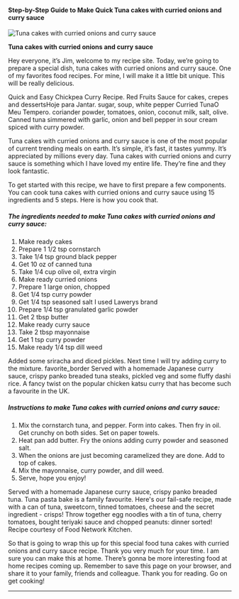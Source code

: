             

#### Step-by-Step Guide to Make Quick Tuna cakes with curried onions and curry sauce

![Tuna cakes with curried onions and curry sauce](https://img-global.cpcdn.com/recipes/6750594751004672/751x532cq70/tuna-cakes-with-curried-onions-and-curry-sauce-recipe-main-photo.jpg)

**Tuna cakes with curried onions and curry sauce**

Hey everyone, it’s Jim, welcome to my recipe site. Today, we’re going to prepare a special dish, tuna cakes with curried onions and curry sauce. One of my favorites food recipes. For mine, I will make it a little bit unique. This will be really delicious.

Quick and Easy Chickpea Curry Recipe. Red Fruits Sauce for cakes, crepes and dessertsHoje para Jantar. sugar, soup, white pepper Curried TunaO Meu Tempero. coriander powder, tomatoes, onion, coconut milk, salt, olive. Canned tuna simmered with garlic, onion and bell pepper in sour cream spiced with curry powder.

Tuna cakes with curried onions and curry sauce is one of the most popular of current trending meals on earth. It’s simple, it’s fast, it tastes yummy. It’s appreciated by millions every day. Tuna cakes with curried onions and curry sauce is something which I have loved my entire life. They’re fine and they look fantastic.

To get started with this recipe, we have to first prepare a few components. You can cook tuna cakes with curried onions and curry sauce using 15 ingredients and 5 steps. Here is how you cook that.

##### The ingredients needed to make Tuna cakes with curried onions and curry sauce:

1.  Make ready cakes
2.  Prepare 1 1/2 tsp cornstarch
3.  Take 1/4 tsp ground black pepper
4.  Get 10 oz of canned tuna
5.  Take 1/4 cup olive oil, extra virgin
6.  Make ready curried onions
7.  Prepare 1 large onion, chopped
8.  Get 1/4 tsp curry powder
9.  Get 1/4 tsp seasoned salt I used Lawerys brand
10.  Prepare 1/4 tsp granulated garlic powder
11.  Get 2 tbsp butter
12.  Make ready curry sauce
13.  Take 2 tbsp mayonnaise
14.  Get 1 tsp curry powder
15.  Make ready 1/4 tsp dill weed

Added some sriracha and diced pickles. Next time I will try adding curry to the mixture. favorite\_border Served with a homemade Japanese curry sauce, crispy panko breaded tuna steaks, pickled veg and some fluffy dashi rice. A fancy twist on the popular chicken katsu curry that has become such a favourite in the UK.

##### Instructions to make Tuna cakes with curried onions and curry sauce:

1.  Mix the cornstarch tuna, and pepper. Form into cakes. Then fry in oil. Get crunchy on both sides. Set on paper towels.
2.  Heat pan add butter. Fry the onions adding curry powder and seasoned salt.
3.  When the onions are just becoming caramelized they are done. Add to top of cakes.
4.  Mix the mayonnaise, curry powder, and dill weed.
5.  Serve, hope you enjoy!

Served with a homemade Japanese curry sauce, crispy panko breaded tuna. Tuna pasta bake is a family favourite. Here's our fail-safe recipe, made with a can of tuna, sweetcorn, tinned tomatoes, cheese and the secret ingredient - crisps! Throw together egg noodles with a tin of tuna, cherry tomatoes, bought teriyaki sauce and chopped peanuts: dinner sorted! Recipe courtesy of Food Network Kitchen.

So that is going to wrap this up for this special food tuna cakes with curried onions and curry sauce recipe. Thank you very much for your time. I am sure you can make this at home. There’s gonna be more interesting food at home recipes coming up. Remember to save this page on your browser, and share it to your family, friends and colleague. Thank you for reading. Go on get cooking!

* * *